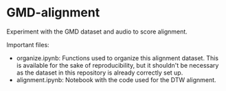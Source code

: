# GMD-alignment
Experiment with the GMD dataset and audio to score alignment.

Important files:
* organize.ipynb: Functions used to organize this alignment dataset. This is available for the sake of reproducibility, but it shouldn't be necessary as the dataset in this repository is already correctly set up.
* alignment.ipynb: Notebook with the code used for the DTW alignment. 
